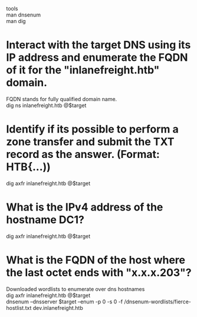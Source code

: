 tools  
man dnsenum  
man dig  

# Interact with the target DNS using its IP address and enumerate the FQDN of it for the "inlanefreight.htb" domain.  
FQDN stands for fully qualified domain name.  
dig ns inlanefreight.htb @$target

# Identify if its possible to perform a zone transfer and submit the TXT record as the answer. (Format: HTB{...))  
dig axfr inlanefreight.htb @$target  

# What is the IPv4 address of the hostname DC1?  
dig axfr inlanefreight.htb @$target  

# What is the FQDN of the host where the last octet ends with "x.x.x.203"?  
Downloaded wordlists to enumerate over dns hostnames  
dig axfr inlanefreight.htb @$target  
dnsenum –dnsserver $target –enum -p 0 -s 0 -f /dnsenum-wordlists/fierce-hostlist.txt dev.inlanefreight.htb  
